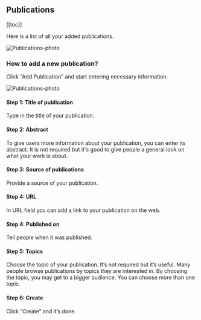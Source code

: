 ## Publications

[[toc]]

Here is a list of all your added publications.

<img src="/images/publications1.svg" alt="Publications-photo"/>

### How to add a new publication?

Click “Add Publication” and start entering necessary information.

<img src="/images/publications2.svg" alt="Publications-photo"/>

#### Step 1: Title of publication

Type in the title of your publication.

#### Step 2: Abstract

To give users more information about your publication, you can enter its abstract. It is not required but it's good to give people a general look on what your work is about.

#### Step 3: Source of publications

Provide a source of your publication.

#### Step 4: URL

In URL field you can add a link to your publication on the web.

#### Step 4: Published on

Tell people when it was published.

#### Step 5: Topics

Choose the topic of your publication. It’s not required but it’s useful. Many people browse publications by topics they are interested in. By choosing the topic, you may get to a bigger audience. You can choose more than one topic.

#### Step 6: Create

Click “Create” and it’s done.
